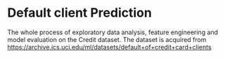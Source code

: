 # Default client Prediction
The whole process of exploratory data analysis, feature engineering and model evaluation on the Credit dataset.
The dataset is acquired from https://archive.ics.uci.edu/ml/datasets/default+of+credit+card+clients
